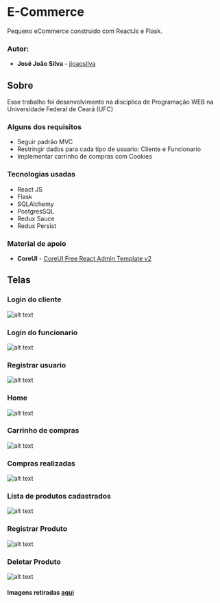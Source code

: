# E-Commerce
Pequeno eCommerce construido com ReactJs e Flask.

### Autor:

* **José João Silva** - [jjoaosilva](https://github.com/jjoaosilva/)

## Sobre
Esse trabalho foi desenvolvimento na disciplica de Programação WEB na Universidade Federal de Ceará (UFC)

### Alguns dos requisitos

* Seguir padrão MVC
* Restringir dados para cada tipo de usuario: Cliente e Funcionario
* Implementar carrinho de compras com Cookies

### Tecnologias usadas

* React JS
* Flask
* SQLAlchemy
* PostgresSQL
* Redux Sauce
* Redux Persist

### Material de apoio
* **CoreUI** - [CoreUI Free React Admin Template v2](https://github.com/coreui/coreui-free-react-admin-template)

## Telas
### Login do cliente
![alt text](https://github.com/jjoaosilva/ecommerce/blob/master/img/loginCliente.PNG?raw=true)
### Login do funcionario
![alt text](https://github.com/jjoaosilva/ecommerce/blob/master/img/LoginFuncionario.PNG?raw=true)
### Registrar usuario
![alt text](https://github.com/jjoaosilva/ecommerce/blob/master/img/registrar.PNG?raw=true)
### Home
![alt text](https://github.com/jjoaosilva/ecommerce/blob/master/img/home.PNG?raw=true)
### Carrinho de compras
![alt text](https://github.com/jjoaosilva/ecommerce/blob/master/img/carrinho.PNG?raw=true)
### Compras realizadas
![alt text](https://github.com/jjoaosilva/ecommerce/blob/master/img/vendas.PNG?raw=true)
### Lista de produtos cadastrados
![alt text](https://github.com/jjoaosilva/ecommerce/blob/master/img/dataTable.PNG?raw=true)
### Registrar Produto
![alt text](https://github.com/jjoaosilva/ecommerce/blob/master/img/novoProduto.PNG?raw=true)
### Deletar Produto
![alt text](https://github.com/jjoaosilva/ecommerce/blob/master/img/deletar.PNG?raw=true)

#### Imagens retiradas [aqui](https://www.zeedog.com.br/)
